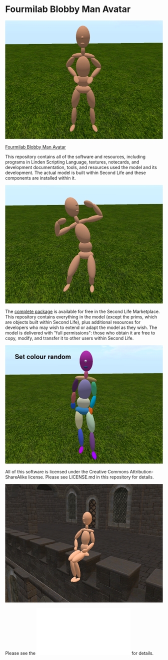 # Fourmilab Blobby Man Avatar

![Fourmilab Blobby Man Avatar](marketplace/images/blobby_01.png)

[Fourmilab Blobby Man Avatar](https://marketplace.secondlife.com/p/Fourmilab-Blobby-Man-Avatar/20789391)

This repository contains all of the software and resources,
including programs in Linden Scripting Language, textures,
notecards, and development documentation, tools, and resources
used the model and its development.  The actual model is built
within Second Life and these components are installed within it.

![Fourmilab Blobby Man Avatar](marketplace/images/blobby_02.png)

The
[complete package](https://marketplace.secondlife.com/p/Fourmilab-Blobby-Man-Avatar/20789391)
is available for free in the Second Life Marketplace.  This
repository contains everything in the model (except the prims,
which are objects built within Second Life), plus additional
resources for developers who may wish to extend or adapt the
model as they wish.  The model is delivered with "full permissions":
those who obtain it are free to copy, modify, and transfer it to
other users within Second Life.

![Fourmilab Blobby Man Avatar](marketplace/images/blobby_05.png)

All of this software is licensed under the Creative Commons
Attribution-ShareAlike license.  Please see LICENSE.md in this
repository for details.

![Fourmilab Blobby Man Avatar](marketplace/images/blobby_12.png)

Please see the
![Fourmilab Blobby Man Avatar User Guide](notecards.nc) for details.
